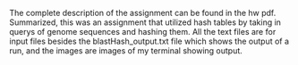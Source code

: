 The complete description of the assignment can be found in the hw pdf. Summarized, this was an assignment that utilized hash tables by taking in querys of genome sequences and hashing them. 
All the text files are for input files besides the blastHash_output.txt file which shows the output of a run, and the images are images of my terminal showing output.
